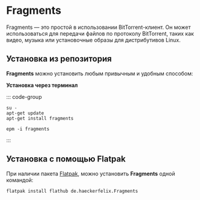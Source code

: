 # Fragments

Fragments — это простой в использовании BitTorrent-клиент. Он может использоваться для передачи файлов по протоколу BitTorrent, таких как видео, музыка или установочные образы для дистрибутивов Linux.

## Установка из репозитория 

**Fragments** можно установить любым привычным и удобным способом:

**Установка через терминал**

::: code-group

```shell[apt-get]
su -
apt-get update
apt-get install fragments
```
```shell[epm]
epm -i fragments
```
:::

## Установка c помощью Flatpak

При наличии пакета [Flatpak](/flatpak), можно установить **Fragments** одной командой:

```shell
flatpak install flathub de.haeckerfelix.Fragments
```